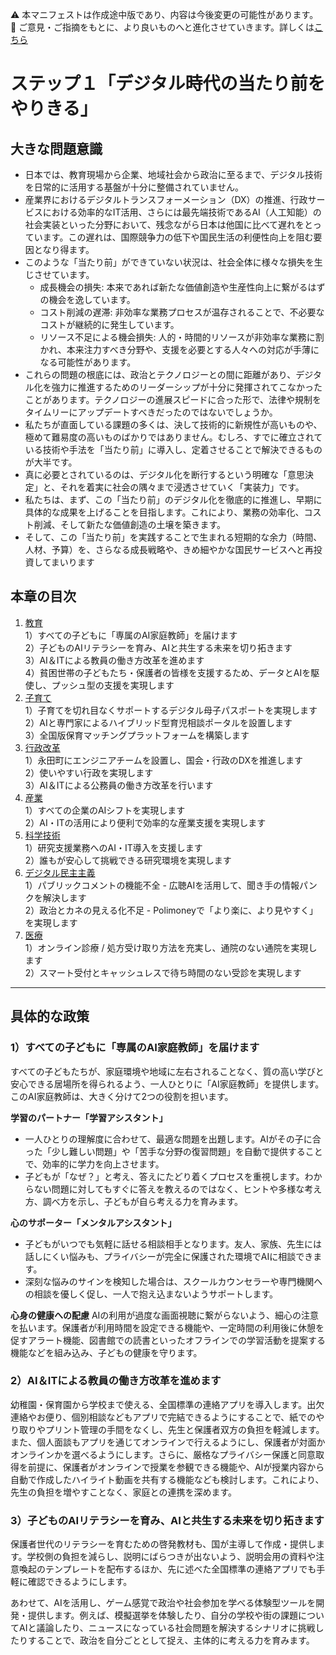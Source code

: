 ⚠️ 本マニフェストは作成途中版であり、内容は今後変更の可能性があります。  
💬 ご意見・ご指摘をもとに、より良いものへと進化させていきます。詳しくは[こちら](README.md#このマニフェスト自身もみんなの知恵を集めて改善していきます)

# ステップ１「デジタル時代の当たり前をやりきる」

## 大きな問題意識

* 日本では、教育現場から企業、地域社会から政治に至るまで、デジタル技術を日常的に活用する基盤が十分に整備されていません。  
* 産業界におけるデジタルトランスフォーメーション（DX）の推進、行政サービスにおける効率的なIT活用、さらには最先端技術であるAI（人工知能）の社会実装といった分野において、残念ながら日本は他国に比べて遅れをとっています。この遅れは、国際競争力の低下や国民生活の利便性向上を阻む要因となり得ます。  
* このような「当たり前」ができていない状況は、社会全体に様々な損失を生じさせています。  
  * 成長機会の損失: 本来であれば新たな価値創造や生産性向上に繋がるはずの機会を逸しています。  
  * コスト削減の遅滞: 非効率な業務プロセスが温存されることで、不必要なコストが継続的に発生しています。  
  * リソース不足による機会損失: 人的・時間的リソースが非効率な業務に割かれ、本来注力すべき分野や、支援を必要とする人々への対応が手薄になる可能性があります。  
* これらの問題の根底には、政治とテクノロジーとの間に距離があり、デジタル化を強力に推進するためのリーダーシップが十分に発揮されてこなかったことがあります。テクノロジーの進展スピードに合った形で、法律や規制をタイムリーにアップデートすべきだったのではないでしょうか。  
* 私たちが直面している課題の多くは、決して技術的に新規性が高いものや、極めて難易度の高いものばかりではありません。むしろ、すでに確立されている技術や手法を「当たり前」に導入し、定着させることで解決できるものが大半です。  
* 真に必要とされているのは、デジタル化を断行するという明確な「意思決定」と、それを着実に社会の隅々まで浸透させていく「実装力」です。  
* 私たちは、まず、この「当たり前」のデジタル化を徹底的に推進し、早期に具体的な成果を上げることを目指します。これにより、業務の効率化、コスト削減、そして新たな価値創造の土壌を築きます。  
* そして、この「当たり前」を実践することで生まれる短期的な余力（時間、人材、予算）を、さらなる成長戦略や、きめ細やかな国民サービスへと再投資してまいります

## 本章の目次

1. [教育](11_ステップ１教育.md)  
   1）すべての子どもに「専属のAI家庭教師」を届けます  
   2）子どものAIリテラシーを育み、AIと共生する未来を切り拓きます  
   3）AI＆ITによる教員の働き方改革を進めます  
   4）貧困世帯の子どもたち・保護者の皆様を支援するため、データとAIを駆使し、プッシュ型の支援を実現します  
2. [子育て](12_ステップ１子育て.md)  
   1）子育てを切れ目なくサポートするデジタル母子パスポートを実現します  
   2）AIと専門家によるハイブリッド型育児相談ポータルを設置します  
   3）全国版保育マッチングプラットフォームを構築します  
3. [行政改革](13_ステップ１行政改革.md)  
   1）永田町にエンジニアチームを設置し、国会・行政のDXを推進します  
   2）使いやすい行政を実現します  
   3）AI＆ITによる公務員の働き方改革を行います  
4. [産業](14_ステップ１産業.md)  
   1）すべての企業のAIシフトを実現します  
   2）AI・ITの活用により便利で効率的な産業支援を実現します  
5. [科学技術](15_ステップ１科学技術.md)  
   1）研究支援業務へのAI・IT導入を支援します  
   2）誰もが安心して挑戦できる研究環境を実現します  
6. [デジタル民主主義](16_ステップ１デジタル民主主義.md)  
   1）パブリックコメントの機能不全 \- 広聴AIを活用して、聞き手の情報パンクを解決します  
   2）政治とカネの見える化不足 \- Polimoneyで「より楽に、より見やすく」を実現します
7. [医療](17_ステップ１医療.md)  
   1）オンライン診療 / 処方受け取り方法を充実し、通院のない通院を実現します  
   2）スマート受付とキャッシュレスで待ち時間のない受診を実現します

---
## 具体的な政策

### 1）すべての子どもに「専属のAI家庭教師」を届けます

すべての子どもたちが、家庭環境や地域に左右されることなく、質の高い学びと安心できる居場所を得られるよう、一人ひとりに「AI家庭教師」を提供します。このAI家庭教師は、大きく分けて2つの役割を担います。

**学習のパートナー「学習アシスタント」**
*   一人ひとりの理解度に合わせて、最適な問題を出題します。AIがその子に合った「少し難しい問題」や「苦手な分野の復習問題」を自動で提供することで、効率的に学力を向上させます。
*   子どもが「なぜ？」と考え、答えにたどり着くプロセスを重視します。わからない問題に対してもすぐに答えを教えるのではなく、ヒントや多様な考え方、調べ方を示し、子どもが自ら考える力を育みます。

**心のサポーター「メンタルアシスタント」**
*   子どもがいつでも気軽に話せる相談相手となります。友人、家族、先生には話しにくい悩みも、プライバシーが完全に保護された環境でAIに相談できます。
*   深刻な悩みのサインを検知した場合は、スクールカウンセラーや専門機関への相談を優しく促し、一人で抱え込まないようサポートします。

**心身の健康への配慮**
AIの利用が過度な画面視聴に繋がらないよう、細心の注意を払います。保護者が利用時間を設定できる機能や、一定時間の利用後に休憩を促すアラート機能、図書館での読書といったオフラインでの学習活動を提案する機能などを組み込み、子どもの健康を守ります。

### 2）AI＆ITによる教員の働き方改革を進めます

幼稚園・保育園から学校まで使える、全国標準の連絡アプリを導入します。出欠連絡やお便り、個別相談などもアプリで完結できるようにすることで、紙でのやり取りやプリント管理の手間をなくし、先生と保護者双方の負担を軽減します。また、個人面談もアプリを通じてオンラインで行えるようにし、保護者が対面かオンラインかを選べるようにします。さらに、厳格なプライバシー保護と同意取得を前提に、保護者がオンラインで授業を参観できる機能や、AIが授業内容から自動で作成したハイライト動画を共有する機能なども検討します。これにより、先生の負担を増やすことなく、家庭との連携を深めます。

### 3）子どものAIリテラシーを育み、AIと共生する未来を切り拓きます

保護者世代のリテラシーを育むための啓発教材も、国が主導して作成・提供します。学校側の負担を減らし、説明にばらつきが出ないよう、説明会用の資料や注意喚起のテンプレートを配布するほか、先に述べた全国標準の連絡アプリでも手軽に確認できるようにします。

あわせて、AIを活用し、ゲーム感覚で政治や社会参加を学べる体験型ツールを開発・提供します。例えば、模擬選挙を体験したり、自分の学校や街の課題についてAIと議論したり、ニュースになっている社会問題を解決するシナリオに挑戦したりすることで、政治を自分ごととして捉え、主体的に考える力を育みます。